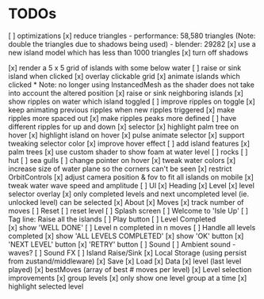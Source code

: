 # TODOs

[ ] optimizations
    [x] reduce triangles 
        - performance: 58,580 triangles (Note: double the triangles due to shadows being used)
        - blender: 29282
        [x] use a new island model which has less than 1000 triangles
        [x] turn off shadows

[x] render a 5 x 5 grid of islands with some below water
[ ] raise or sink island when clicked
    [x] overlay clickable grid
    [x] animate islands which clicked
        * Note: no longer using InstancedMesh as the shader does not take into account the altered position
    [x] raise or sink neighboring islands
    [x] show ripples on water which island toggled
    [ ] improve ripples on toggle
        [x] keep animating previous ripples when new ripples triggered
        [x] make ripples more spaced out
        [x] make ripples peaks more defined
        [ ] have different ripples for up and down
[x] selector
    [x] highlight palm tree on hover
    [x] highlight island on hover
    [x] pulse animate selector
    [x] support tweaking selector color
    [x] improve hover effect
[ ] add island features
    [x] palm trees
        [x] use custom shader to show foam at water level
    [ ] rocks
    [ ] hut
    [ ] sea gulls
[ ] change pointer on hover
[x] tweak water colors
[x] increase size of water plane so the corners can't be seen
[x] restrict OrbitControls
[x] adjust camera position & fov to fit all islands on mobile
[x] tweak water wave speed and amplitude
[ ] UI
    [x] Heading 
    [x] Level
        [x] level selector overlay
        [x] only completed levels and next uncompleted level (ie. unlocked level) can be selected
    [x] About
    [x] Moves
        [x] track number of moves
    [ ] Reset
        [ ] reset level
    [ ] Splash screen
        [ ] Welcome to 'Isle Up'
        [ ] Tag line: Raise all the islands
        [ ] Play button
    [ ] Level Completed    
        [x] show 'WELL DONE'
        [ ] Level n completed in n moves
        [ ] Handle all levels completed
            [x] show 'ALL LEVELS COMPLETED'
            [x] show 'OK' button
        [x] 'NEXT LEVEL' button
        [x] 'RETRY' button
[ ] Sound
    [ ] Ambient sound - waves?
    [ ] Sound FX
        [ ] Island Raise/Sink
[x] Local Storage (using persist from zustand/middleware)
    [x] Save
    [x] Load
    [x] Data
        [x] level (last level played)
        [x] bestMoves (array of best # moves per level)
[x] Level selection improvements
    [x] group levels
    [x] only show one level group at a time
    [x] highlight selected level


